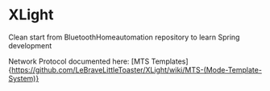 # XLight
Clean start from BluetoothHomeautomation repository to learn Spring development

Network Protocol documented here: [MTS Templates]{https://github.com/LeBraveLittleToaster/XLight/wiki/MTS-(Mode-Template-System)}
